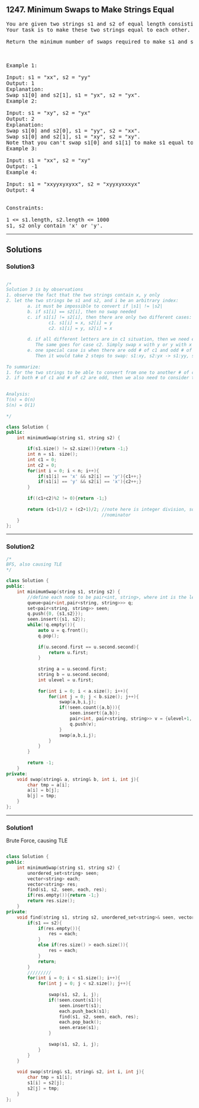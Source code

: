 ## 1247. Minimum Swaps to Make Strings Equal

<pre>
You are given two strings s1 and s2 of equal length consisting of letters "x" and "y" only. 
Your task is to make these two strings equal to each other. You can swap any two characters that belong to different strings, which means: swap s1[i] and s2[j].

Return the minimum number of swaps required to make s1 and s2 equal, or return -1 if it is impossible to do so.

 

Example 1:

Input: s1 = "xx", s2 = "yy"
Output: 1
Explanation: 
Swap s1[0] and s2[1], s1 = "yx", s2 = "yx".
Example 2: 

Input: s1 = "xy", s2 = "yx"
Output: 2
Explanation: 
Swap s1[0] and s2[0], s1 = "yy", s2 = "xx".
Swap s1[0] and s2[1], s1 = "xy", s2 = "xy".
Note that you can't swap s1[0] and s1[1] to make s1 equal to "yx", cause we can only swap chars in different strings.
Example 3:

Input: s1 = "xx", s2 = "xy"
Output: -1
Example 4:

Input: s1 = "xxyyxyxyxx", s2 = "xyyxyxxxyx"
Output: 4
 

Constraints:

1 <= s1.length, s2.length <= 1000
s1, s2 only contain 'x' or 'y'.
</pre>

---------------------------------------------------------------------

## Solutions
### Solution3
```c++

/*
Solution 3 is by observations
1. observe the fact that the two strings contain x, y only
2. let the two strings be s1 and s2, and i be an arbitrary index:
        a. it must be impossible to convert if |s1| != |s2|
        b. if s1[i] == s2[i], then no swap needed
        c. if s1[i] != s2[i], then there are only two different cases:
                c1. s1[i] = x, s2[i] = y
                c2. s1[i] = y, s2[i] = x
                
        d. if all different letters are in c1 situation, then we need even numbers of c1 cases to converts.
           The same goes for case c2. Simply swap x with y or y with x in one step. 
        e. one special case is when there are odd # of c1 and odd # of c2, so there left one c1 and one c2.
           Then it would take 2 steps to swap: s1:xy, s2:yx -> s1:yy, s2:xx -> s1:xy, s2:xy  
           
To summarize:
1. for the two strings to be able to convert from one to another # of cases c1 and c2 added should be an even #
2. if both # of c1 and # of c2 are odd, then we also need to consider the special case e explained above
  

Analysis:
T(n) = O(n)
S(n) = O(1)
  
*/

class Solution {
public:
    int minimumSwap(string s1, string s2) {

        if(s1.size() != s2.size()){return -1;}
        int n = s1. size();
        int c1 = 0;
        int c2 = 0;
        for(int i = 0; i < n; i++){
            if(s1[i] == 'x' && s2[i] == 'y'){c1++;}
            if(s1[i] == 'y' && s2[i] == 'x'){c2++;}
        }
        
        if((c1+c2)%2 != 0){return -1;}
        
        return (c1+1)/2 + (c2+1)/2; //note here is integer division, so it would only change results for odd
                                    //nominator
    }
};


```
---------------------------------------------------------------------
### Solution2
```c++
/*
BFS, also causing TLE
*/

class Solution {
public:
    int minimumSwap(string s1, string s2) {
        //define each node to be pair<int, string>, where int is the level
        queue<pair<int,pair<string, string>>> q;
        set<pair<string, string>> seen;
        q.push({0, {s1,s2}});
        seen.insert({s1, s2});
        while(!q.empty()){
            auto u = q.front();
            q.pop();
            
            if(u.second.first == u.second.second){
                return u.first; 
            }
            
            string a = u.second.first;
            string b = u.second.second;
            int ulevel = u.first;
            
            for(int i = 0; i < a.size(); i++){
                for(int j = 0; j < b.size(); j++){
                    swap(a,b,i,j);
                    if(!seen.count({a,b})){
                        seen.insert({a,b});
                        pair<int, pair<string, string>> v = {ulevel+1, {a, b}};
                        q.push(v);
                    }
                    swap(a,b,i,j);
                }
            }
        }
            
        return -1;
    }
private:
    void swap(string& a, string& b, int i, int j){
        char tmp = a[i];
        a[i] = b[j];
        b[j] = tmp;
    }
};
```
---------------------------------------------------------------------
### Solution1

Brute Force, causing TLE

```c++

class Solution {
public:
    int minimumSwap(string s1, string s2) {
        unordered_set<string> seen;
        vector<string> each;
        vector<string> res;
        find(s1, s2, seen, each, res);
        if(res.empty()){return -1;}
        return res.size();
    }
private:
    void find(string s1, string s2, unordered_set<string>& seen, vector<string>& each, vector<string>& res){
        if(s1 == s2){
            if(res.empty()){
                res = each;
            }
            else if(res.size() > each.size()){
                res = each;
            }
            return;
        }
        /////////
        for(int i = 0; i < s1.size(); i++){
            for(int j = 0; j < s2.size(); j++){
                
                swap(s1, s2, i, j);
                if(!seen.count(s1)){
                    seen.insert(s1);
                    each.push_back(s1);
                    find(s1, s2, seen, each, res);
                    each.pop_back();
                    seen.erase(s1);
                }
                
                swap(s1, s2, i, j);
            }
        }
    }
    
    void swap(string& s1, string& s2, int i, int j){
        char tmp = s1[i];
        s1[i] = s2[j];
        s2[j] = tmp;
    }
};

```


